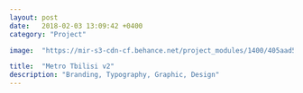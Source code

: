 ```yaml
---
layout: post
date:   2018-02-03 13:09:42 +0400
category: "Project"

image:  "https://mir-s3-cdn-cf.behance.net/project_modules/1400/405aad57040901.59ec5d516c5d4.jpg"

title:  "Metro Tbilisi v2"
description: "Branding, Typography, Graphic, Design"
---
```

